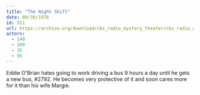 ```yaml
---
title: "The Night Shift"
date: 08/30/1976
id: 511
url: https://archive.org/download/cbs_radio_mystery_theater/cbs_radio_mystery_theater-0501-0550.zip/cbs_radio_mystery_theater-0501-0550%2Fcbsrmt_0511_the_night_shift.mp3
actors:
  - 140
  - 269
  - 35
  - 95
---
```

Eddie O'Brian hates going to work driving a bus 9 hours a day until he gets a new bus, #2792. He becomes very protective of it and soon cares more for it than his wife Margie.